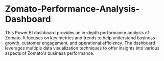 # Zomato-Performance-Analysis-Dashboard
This Power BI dashboard provides an in-depth performance analysis of Zomato. It focuses on key metrics and trends to help understand business growth, customer engagement, and operational efficiency. The dashboard leverages multiple data visualization techniques to offer insights into various aspects of Zomato's business performance.
